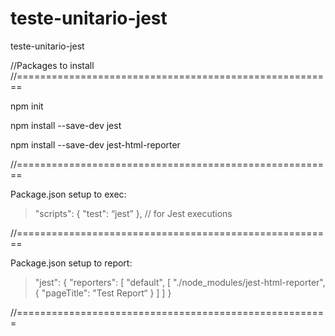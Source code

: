 # teste-unitario-jest
teste-unitario-jest


//Packages to install
//===================================================== ==

npm init

npm install --save-dev jest 

npm install --save-dev jest-html-reporter 

//=======================================================

Package.json setup to exec:
> "scripts": {  "test": “jest” }, // for Jest executions

//=======================================================

Package.json setup to report:
> "jest": {
   "reporters": [
     "default",
     [   "./node_modules/jest-html-reporter",
       {   "pageTitle": "Test Report“ }
                          ]
   ] }
   
//======================================================

